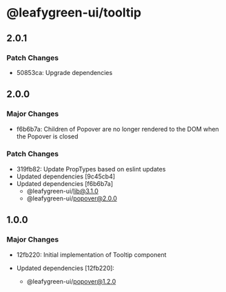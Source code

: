 # @leafygreen-ui/tooltip

## 2.0.1

### Patch Changes

- 50853ca: Upgrade dependencies

## 2.0.0

### Major Changes

- f6b6b7a: Children of Popover are no longer rendered to the DOM when the Popover is closed

### Patch Changes

- 319fb82: Update PropTypes based on eslint updates
- Updated dependencies [9c45cb4]
- Updated dependencies [f6b6b7a]
  - @leafygreen-ui/lib@3.1.0
  - @leafygreen-ui/popover@2.0.0

## 1.0.0

### Major Changes

- 12fb220: Initial implementation of Tooltip component

- Updated dependencies [12fb220]:
  - @leafygreen-ui/popover@1.2.0
